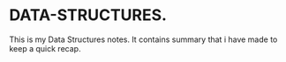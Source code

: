 # DATA-STRUCTURES.
This is my Data Structures notes.
It contains summary that i have made to keep a quick recap.
